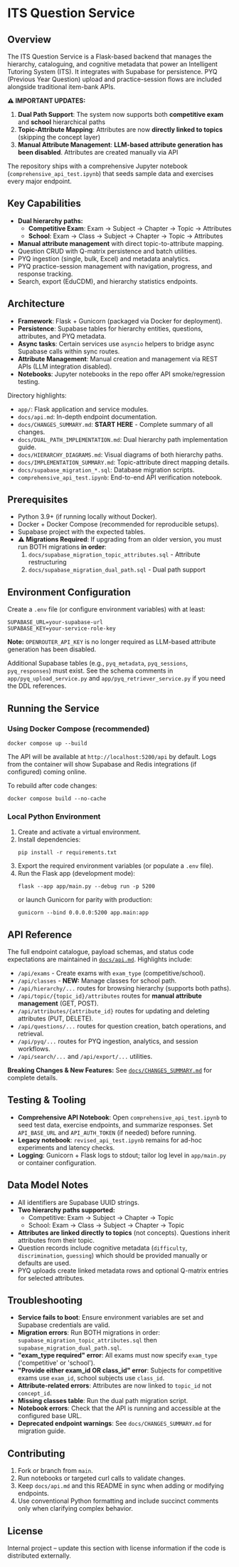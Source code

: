 # ITS Question Service

## Overview
The ITS Question Service is a Flask-based backend that manages the hierarchy, cataloguing, and cognitive metadata that power an Intelligent Tutoring System (ITS). It integrates with Supabase for persistence. PYQ (Previous Year Question) upload and practice-session flows are included alongside traditional item-bank APIs.

**⚠️ IMPORTANT UPDATES:**
1. **Dual Path Support**: The system now supports both **competitive exam** and **school** hierarchical paths
2. **Topic-Attribute Mapping**: Attributes are now **directly linked to topics** (skipping the concept layer)
3. **Manual Attribute Management**: **LLM-based attribute generation has been disabled**. Attributes are created manually via API

The repository ships with a comprehensive Jupyter notebook (`comprehensive_api_test.ipynb`) that seeds sample data and exercises every major endpoint.

## Key Capabilities
- **Dual hierarchy paths:**
  - **Competitive Exam**: Exam → Subject → Chapter → Topic → Attributes
  - **School**: Exam → Class → Subject → Chapter → Topic → Attributes
- **Manual attribute management** with direct topic-to-attribute mapping.
- Question CRUD with Q-matrix persistence and batch utilities.
- PYQ ingestion (single, bulk, Excel) and metadata analytics.
- PYQ practice-session management with navigation, progress, and response tracking.
- Search, export (EduCDM), and hierarchy statistics endpoints.

## Architecture
- **Framework**: Flask + Gunicorn (packaged via Docker for deployment).
- **Persistence**: Supabase tables for hierarchy entities, questions, attributes, and PYQ metadata.
- **Async tasks**: Certain services use `asyncio` helpers to bridge async Supabase calls within sync routes.
- **Attribute Management**: Manual creation and management via REST APIs (LLM integration disabled).
- **Notebooks**: Jupyter notebooks in the repo offer API smoke/regression testing.

Directory highlights:
- `app/`: Flask application and service modules.
- `docs/api.md`: In-depth endpoint documentation.
- `docs/CHANGES_SUMMARY.md`: **START HERE** - Complete summary of all changes.
- `docs/DUAL_PATH_IMPLEMENTATION.md`: Dual hierarchy path implementation guide.
- `docs/HIERARCHY_DIAGRAMS.md`: Visual diagrams of both hierarchy paths.
- `docs/IMPLEMENTATION_SUMMARY.md`: Topic-attribute direct mapping details.
- `docs/supabase_migration_*.sql`: Database migration scripts.
- `comprehensive_api_test.ipynb`: End-to-end API verification notebook.

## Prerequisites
- Python 3.9+ (if running locally without Docker).
- Docker + Docker Compose (recommended for reproducible setups).
- Supabase project with the expected tables.
- **⚠️ Migrations Required**: If upgrading from an older version, you must run BOTH migrations **in order**:
  1. `docs/supabase_migration_topic_attributes.sql` - Attribute restructuring
  2. `docs/supabase_migration_dual_path.sql` - Dual path support

## Environment Configuration
Create a `.env` file (or configure environment variables) with at least:

```
SUPABASE_URL=your-supabase-url
SUPABASE_KEY=your-service-role-key
```

**Note:** `OPENROUTER_API_KEY` is no longer required as LLM-based attribute generation has been disabled.

Additional Supabase tables (e.g., `pyq_metadata`, `pyq_sessions`, `pyq_responses`) must exist. See the schema comments in `app/pyq_upload_service.py` and `app/pyq_retriever_service.py` if you need the DDL references.

## Running the Service
### Using Docker Compose (recommended)
```
docker compose up --build
```
The API will be available at `http://localhost:5200/api` by default. Logs from the container will show Supabase and Redis integrations (if configured) coming online.

To rebuild after code changes:
```
docker compose build --no-cache
```

### Local Python Environment
1. Create and activate a virtual environment.
2. Install dependencies:
   ```
   pip install -r requirements.txt
   ```
3. Export the required environment variables (or populate a `.env` file).
4. Run the Flask app (development mode):
   ```
   flask --app app/main.py --debug run -p 5200
   ```
   or launch Gunicorn for parity with production:
   ```
   gunicorn --bind 0.0.0.0:5200 app.main:app
   ```

## API Reference
The full endpoint catalogue, payload schemas, and status code expectations are maintained in [`docs/api.md`](docs/api.md). Highlights include:
- `/api/exams` - Create exams with `exam_type` (competitive/school).
- `/api/classes` - **NEW:** Manage classes for school path.
- `/api/hierarchy/...` routes for browsing hierarchy (supports both paths).
- `/api/topic/{topic_id}/attributes` routes for **manual attribute management** (GET, POST).
- `/api/attributes/{attribute_id}` routes for updating and deleting attributes (PUT, DELETE).
- `/api/questions/...` routes for question creation, batch operations, and retrieval.
- `/api/pyq/...` routes for PYQ ingestion, analytics, and session workflows.
- `/api/search/...` and `/api/export/...` utilities.

**Breaking Changes & New Features:** See [`docs/CHANGES_SUMMARY.md`](docs/CHANGES_SUMMARY.md) for complete details.

## Testing & Tooling
- **Comprehensive API Notebook**: Open `comprehensive_api_test.ipynb` to seed test data, exercise endpoints, and summarize responses. Set `API_BASE_URL` and `API_AUTH_TOKEN` (if needed) before running.
- **Legacy notebook**: `revised_api_test.ipynb` remains for ad-hoc experiments and latency checks.
- **Logging**: Gunicorn + Flask logs to stdout; tailor log level in `app/main.py` or container configuration.

## Data Model Notes
- All identifiers are Supabase UUID strings.
- **Two hierarchy paths supported:**
  - Competitive: Exam → Subject → Chapter → Topic
  - School: Exam → Class → Subject → Chapter → Topic
- **Attributes are linked directly to topics** (not concepts). Questions inherit attributes from their topic.
- Question records include cognitive metadata (`difficulty`, `discrimination`, `guessing`) which should be provided manually or defaults are used.
- PYQ uploads create linked metadata rows and optional Q-matrix entries for selected attributes.

## Troubleshooting
- **Service fails to boot**: Ensure environment variables are set and Supabase credentials are valid.
- **Migration errors**: Run BOTH migrations in order: `supabase_migration_topic_attributes.sql` then `supabase_migration_dual_path.sql`.
- **"exam_type required" error**: All exams must now specify `exam_type` ('competitive' or 'school').
- **"Provide either exam_id OR class_id" error**: Subjects for competitive exams use `exam_id`, school subjects use `class_id`.
- **Attribute-related errors**: Attributes are now linked to `topic_id` not `concept_id`.
- **Missing classes table**: Run the dual path migration script.
- **Notebook errors**: Check that the API is running and accessible at the configured base URL.
- **Deprecated endpoint warnings**: See `docs/CHANGES_SUMMARY.md` for migration guide.

## Contributing
1. Fork or branch from `main`.
2. Run notebooks or targeted curl calls to validate changes.
3. Keep `docs/api.md` and this README in sync when adding or modifying endpoints.
4. Use conventional Python formatting and include succinct comments only when clarifying complex behavior.

## License
Internal project – update this section with license information if the code is distributed externally.
